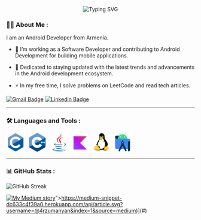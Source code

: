 <p align="center">
<picture>
  <source media="(prefers-color-scheme: dark)" srcset="https://readme-typing-svg.herokuapp.com?font=Ubuntu&color=FFFFFF&size=22&center=true&lines=Hello+World!;I'm+Hrant+Arzumanyan;Welcome+to+my+GitHub+profile">
  <source media="(prefers-color-scheme: light)" srcset="https://readme-typing-svg.herokuapp.com?font=Ubuntu&color=000000&size=22&center=true&lines=Hello+World!;I'm+Hrant+Arzumanyan;Welcome+to+my+GitHub+profile">
  <img width="650px" src="https://readme-typing-svg.herokuapp.com?font=Ubuntu&color=FFFFFF&size=22&center=true&lines=Hello+World!;I'm+Hrant+Arzumanyan;Welcome+to+my+GitHub+profile" alt="Typing SVG">
</picture>
</p>


### :man_technologist: About Me :        

I am an Android Developer from Armenia.

- :telescope: I’m working as a Software Developer and contributing to Android Development for building mobile applications.

- :seedling: Dedicated to staying updated with the latest trends and advancements in the Android development ecosystem.

- :zap: In my free time, I solve problems on LeetCode and read tech articles.

[![Gmail Badge](https://img.shields.io/badge/Gmail-D14836?style=for-the-badge&logo=gmail&logoColor=white)](https://mail.google.com/mail/u/0/?fs=1&to=hrant.arz@gmail.com&su=SUBJECT&body=BODY&tf=cm) [![Linkedin Badge](https://img.shields.io/badge/LinkedIn-blue?style=for-the-badge&logo=linkedin&logoColor=white)](https://www.linkedin.com/in/hrant-arz/)

---

### :hammer_and_wrench: Languages and Tools :

<div>
  <img src="https://raw.githubusercontent.com/devicons/devicon/1119b9f84c0290e0f0b38982099a2bd027a48bf1/icons/c/c-original.svg" title="C" alt="C" width="50" height="50"/>&nbsp;
  <img src="https://raw.githubusercontent.com/devicons/devicon/1119b9f84c0290e0f0b38982099a2bd027a48bf1/icons/cplusplus/cplusplus-original.svg" title="C++" alt="C++" width="50" height="50"/>&nbsp;
  <img src="https://raw.githubusercontent.com/devicons/devicon/1119b9f84c0290e0f0b38982099a2bd027a48bf1/icons/java/java-original.svg" title="Java" alt="Java" width="50" height="50"/>&nbsp;
  <img src="https://raw.githubusercontent.com/devicons/devicon/1119b9f84c0290e0f0b38982099a2bd027a48bf1/icons/kotlin/kotlin-original.svg" title="Kotlin" alt="Kotlin" width="47" height="47"/>&nbsp;
  <img src="https://raw.githubusercontent.com/devicons/devicon/1119b9f84c0290e0f0b38982099a2bd027a48bf1/icons/linux/linux-original.svg" title="Linux" alt="Linux" width="50" height="50"/>&nbsp;
  <img src="https://raw.githubusercontent.com/devicons/devicon/1119b9f84c0290e0f0b38982099a2bd027a48bf1/icons/androidstudio/androidstudio-original.svg" title="AndroidStudio" alt="AndroidStudio" width="50" height="50"/>&nbsp
</div>

---

### :bar_chart: GitHub Stats :      

<picture>
  <source media="(prefers-color-scheme: dark)" srcset="https://streak-stats.demolab.com?user=4rzumanyan&theme=dark&hide_border=true&mode=weekly&background=0D1117">
  <source media="(prefers-color-scheme: light)" srcset="https://streak-stats.demolab.com?user=4rzumanyan&theme=default&hide_border=true&mode=weekly">
  <img src="https://streak-stats.demolab.com?user=4rzumanyan&theme=dark&hide_border=true&mode=weekly&background=0D1117" alt="GitHub Streak">
</picture>

[![My Medium story](@codescaptain&index=1)](#)">https://medium-snippet-dc633c4f39a0.herokuapp.com/api/article.svg?username=@4rzumanyan&index=1&source=medium)](#)
    


<!--
**4rzumanyan/4rzumanyan** is a ✨ _special_ ✨ repository because its `README.md` (this file) appears on your GitHub profile.

Here are some ideas to get you started:

- 🔭 I’m currently working on ...
- 🌱 I’m currently learning ...
- 👯 I’m looking to collaborate on ...
- 🤔 I’m looking for help with ...
- 💬 Ask me about ...
- 📫 How to reach me: ...
- 😄 Pronouns: ...
- ⚡ Fun fact: ...
-->
